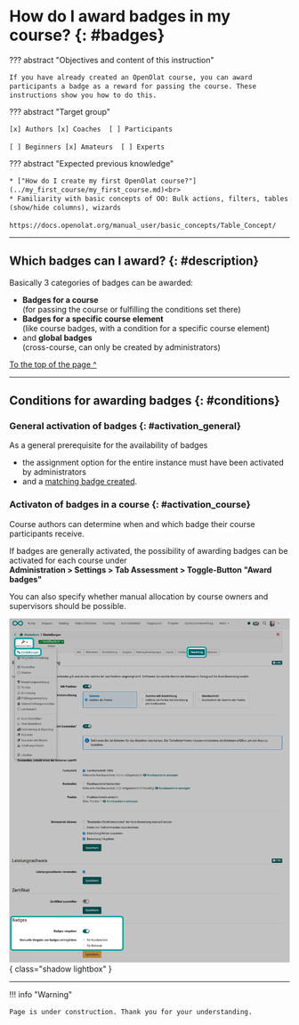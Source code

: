 # How do I award badges in my course? {: #badges}

??? abstract "Objectives and content of this instruction"

    If you have already created an OpenOlat course, you can award participants a badge as a reward for passing the course. These instructions show you how to do this.


??? abstract "Target group"

    [x] Authors [x] Coaches  [ ] Participants

    [ ] Beginners [x] Amateurs  [ ] Experts


??? abstract "Expected previous knowledge"

    * ["How do I create my first OpenOlat course?"](../my_first_course/my_first_course.md)<br>
    * Familiarity with basic concepts of OO: Bulk actions, filters, tables (show/hide columns), wizards

    https://docs.openolat.org/manual_user/basic_concepts/Table_Concept/


---

## Which badges can I award? {: #description}

Basically 3 categories of badges can be awarded:

* **Badges for a course**<br> (for passing the course or fulfilling the conditions set there)
* **Badges for a specific course element**<br> (like course badges, with a condition for a specific course element)
* and **global badges**<br> (cross-course, can only be created by administrators)


[To the top of the page ^](#badges)

---

## Conditions for awarding badges {: #conditions}

### General activation of badges {: #activation_general}

As a general prerequisite for the availability of badges

* the assignment option for the entire instance must have been activated by administrators
* and a [matching badge created](../badges/badges.md).


### Activaton of badges in a course {: #activation_course}

Course authors can determine when and which badge their course participants receive. 

If badges are generally activated, the possibility of awarding badges can be activated for each course under<br>
**Administration > Settings > Tab Assessment > Toggle-Button "Award badges"**<br>

You can also specify whether manual allocation by course owners and supervisors should be possible.

![badges_activation_course_v1_de.png](assets/badges_activation_course_v1_de.png){ class="shadow lightbox" }  

---



!!! info "Warning"

    Page is under construction. Thank you for your understanding.

